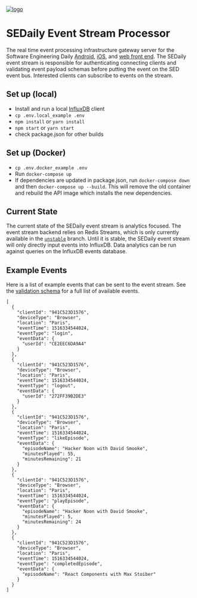 [![logo](https://i.imgur.com/3OtP3p8.png)](https://softwareengineeringdaily.com/)

# SEDaily Event Stream Processor

The real time event processing infrastructure gateway server for the Software Engineering Daily [Android](https://github.com/SoftwareEngineeringDaily/SEDaily-Android), [iOS](https://github.com/SoftwareEngineeringDaily/se-daily-iOS), and [web front end](https://github.com/SoftwareEngineeringDaily/sedaily-front-end). The SEDaily event stream is responsible for authenticating connecting clients and validating event payload schemas before putting the event on the SED event bus. Interested clients can subscribe to events on the stream.

## Set up (local) 
<!-- Temporarily commented out until Redis Streams is in merged into the master branch  - Install and run a local [Redis](https://github.com/antirez/redis) client -->
  - Install and run a local [InfluxDB](https://github.com/influxdata/influxdb) client
  - `cp .env.local_example .env`
  - `npm install` or `yarn install`
  - `npm start` or `yarn start`
  - check package.json for other builds

## Set up (Docker)
  - `cp .env.docker_example .env`
  - Run `docker-compose up`
  - If dependencies are updated in package.json, run `docker-compose down` and then `docker-compose up --build`. This will remove the old container and rebuild the API image which installs the new dependencies.

## Current State

The current state of the SEDaily event stream is analytics focused. The event stream backend relies on Redis Streams, which is only currently available in the [`unstable`](https://github.com/antirez/redis/tree/unstable) branch. Until it is stable, the SEDaily event stream will only directly input events into InfluxDB. Data analytics can be run against queries on the InfluxDB events database.

## Example Events

Here is a list of example events that can be sent to the event stream. See the [validation schema](https://github.com/SoftwareEngineeringDaily/sedaily-event-stream/blob/master/config/param-validation.js) for a full list of available events.

```
[
  {
    "clientId": "941C523D1576",
    "deviceType": "Browser",
    "location": "Paris",
    "eventTime": 1516334544024,
    "eventType": "login",
    "eventData": {
      "userId": "CE2EEC6DA9A4"
    }
  },
  {
    "clientId": "941C523D1576",
    "deviceType": "Browser",
    "location": "Paris",
    "eventTime": 1516334544024,
    "eventType": "logout",
    "eventData": {
      "userId": "272FF39B2DE3"
    }
  },
  {
    "clientId": "941C523D1576",
    "deviceType": "Browser",
    "location": "Paris",
    "eventTime": 1516334544024,
    "eventType": "likeEpisode",
    "eventData": {
      "episodeName": "Hacker Noon with David Smooke",
      "minutesPlayed": 55,
      "minutesRemaining": 21
    }
  },
  {
    "clientId": "941C523D1576",
    "deviceType": "Browser",
    "location": "Paris",
    "eventTime": 1516334544024,
    "eventType": "playEpisode",
    "eventData": {
      "episodeName": "Hacker Noon with David Smooke",
      "minutesPlayed": 5,
      "minutesRemaining": 24
    }
  },
  {
    "clientId": "941C523D1576",
    "deviceType": "Browser",
    "location": "Paris",
    "eventTime": 1516334544024,
    "eventType": "completedEpisode",
    "eventData": {
      "episodeName": "React Components with Max Stoiber"
    }
  }
]
```

